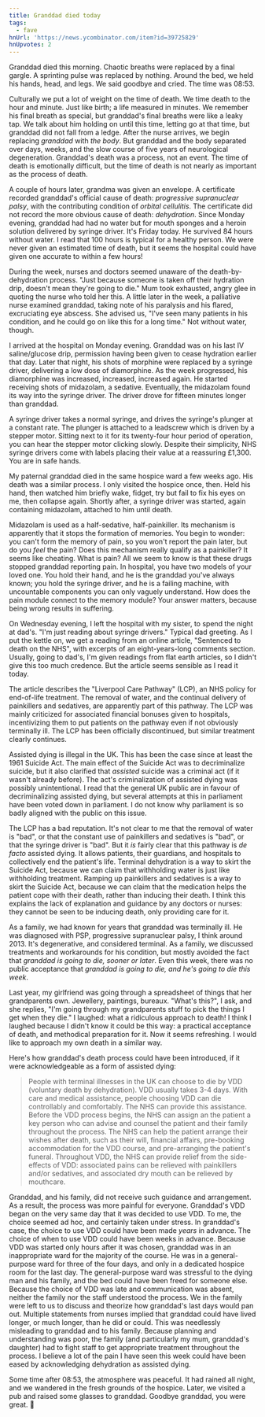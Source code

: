 ```yaml
---
title: Granddad died today
tags:
  - fave
hnUrl: 'https://news.ycombinator.com/item?id=39725829'
hnUpvotes: 2
---
```


Granddad died this morning. Chaotic breaths were replaced by a final gargle. A sprinting pulse was replaced by nothing. Around the bed, we held his hands, head, and legs. We said goodbye and cried. The time was 08:53.

Culturally we put a lot of weight on the time of death. We time death to the hour and minute. Just like birth; a life measured in minutes. We remember his final breath as special, but granddad's final breaths were like a leaky tap. We talk about him holding on until this time, letting go at that time, but granddad did not fall from a ledge. After the nurse arrives, we begin replacing _granddad_ with _the body_. But granddad and the body separated over days, weeks, and the slow course of five years of neurological degeneration. Granddad's death was a process, not an event. The time of death is emotionally difficult, but the time of death is not nearly as important as the process of death.

A couple of hours later, grandma was given an envelope. A certificate recorded granddad's official cause of death: _progressive supranuclear palsy_, with the contributing condition of _orbital cellulitis_. The certificate did not record the more obvious cause of death: _dehydration_. Since Monday evening, granddad had had no water but for mouth sponges and a heroin solution delivered by syringe driver. It's Friday today. He survived 84 hours without water. I read that 100 hours is typical for a healthy person. We were never given an estimated time of death, but it seems the hospital could have given one accurate to within a few hours!

During the week, nurses and doctors seemed unaware of the death-by-dehydration process. "Just because someone is taken off their hydration drip, doesn't mean they're going to die." Mum took exhausted, angry glee in quoting the nurse who told her this. A little later in the week, a palliative nurse examined granddad, taking note of his paralysis and his flared, excruciating eye abscess. She advised us, "I've seen many patients in his condition, and he could go on like this for a long time." Not without water, though.

I arrived at the hospital on Monday evening. Granddad was on his last IV saline/glucose drip, permission having been given to cease hydration earlier that day. Later that night, his shots of morphine were replaced by a syringe driver, delivering a low dose of diamorphine. As the week progressed, his diamorphine was increased, increased, increased again. He started receiving shots of midazolam, a sedative. Eventually, the midazolam found its way into the syringe driver. The driver drove for fifteen minutes longer than granddad.

A syringe driver takes a normal syringe, and drives the syringe's plunger at a constant rate. The plunger is attached to a leadscrew which is driven by a stepper motor. Sitting next to it for its twenty-four hour period of operation, you can hear the stepper motor clicking slowly. Despite their simplicity, NHS syringe drivers come with labels placing their value at a reassuring £1,300. You are in safe hands.

My paternal granddad died in the same hospice ward a few weeks ago. His death was a similar process. I only visited the hospice once, then. Held his hand, then watched him briefly wake, fidget, try but fail to fix his eyes on me, then collapse again. Shortly after, a syringe driver was started, again containing midazolam, attached to him until death.

Midazolam is used as a half-sedative, half-painkiller. Its mechanism is apparently that it stops the formation of memories. You begin to wonder: you can't form the memory of pain, so you won't report the pain later, but do you _feel_ the pain? Does this mechanism really qualify as a painkiller? It seems like cheating. What is pain? All we seem to know is that these drugs stopped granddad reporting pain. In hospital, you have two models of your loved one. You hold their hand, and he is the granddad you've always known; you hold the syringe driver, and he is a failing machine, with uncountable components you can only vaguely understand. How does the pain module connect to the memory module? Your answer matters, because being wrong results in suffering.

On Wednesday evening, I left the hospital with my sister, to spend the night at dad's. "I'm just reading about syringe drivers." Typical dad greeting. As I put the kettle on, we get a reading from an online article, "Sentenced to death on the NHS", with excerpts of an eight-years-long comments section. Usually, going to dad's, I'm given readings from flat earth articles, so I didn't give this too much credence. But the article seems sensible as I read it today.

The article describes the "Liverpool Care Pathway" (LCP), an NHS policy for end-of-life treatment. The removal of water, and the continual delivery of painkillers and sedatives, are apparently part of this pathway. The LCP was mainly criticized for associated financial bonuses given to hospitals, incentivizing them to put patients on the pathway even if not obviously terminally ill. The LCP has been officially discontinued, but similar treatment clearly continues.

Assisted dying is illegal in the UK. This has been the case since at least the 1961 Suicide Act. The main effect of the Suicide Act was to decriminalize suicide, but it also clarified that _assisted_ suicide was a criminal act (if it wasn't already before). The act's criminalization of assisted dying was possibly unintentional. I read that the general UK public are in favour of decriminalizing assisted dying, but several attempts at this in parliament have been voted down in parliament. I do not know why parliament is so badly aligned with the public on this issue.

The LCP has a bad reputation. It's not clear to me that the removal of water is "bad", or that the constant use of painkillers and sedatives is "bad", or that the syringe driver is "bad". But it _is_ fairly clear that this pathway is _de facto_ assisted dying. It allows patients, their guardians, and hospitals to collectively end the patient's life. Terminal dehydration is a way to skirt the Suicide Act, because we can claim that withholding water is just like withholding treatment. Ramping up painkillers and sedatives is a way to skirt the Suicide Act, because we can claim that the medication helps the patient cope with their death, rather than inducing their death. I think this explains the lack of explanation and guidance by any doctors or nurses: they cannot be seen to be inducing death, only providing care for it.

As a family, we had known for years that granddad was terminally ill. He was diagnosed with PSP, progressive supranuclear palsy, I think around 2013. It's degenerative, and considered terminal. As a family, we discussed treatments and workarounds for his condition, but mostly avoided the fact that _granddad is going to die, sooner or later_. Even this week, there was no public acceptance that _granddad is going to die, and he's going to die this week_.

Last year, my girlfriend was going through a spreadsheet of things that her grandparents own. Jewellery, paintings, bureaux. "What's this?", I ask, and she replies, "I'm going through my grandparents stuff to pick the things I get when they die." I laughed: what a ridiculous approach to death! I think I laughed because I didn't know it could be this way: a practical acceptance of death, and methodical preparation for it. Now it seems refreshing. I would like to approach my own death in a similar way.

Here's how granddad's death process could have been introduced, if it were acknowledgeable as a form of assisted dying:

> People with terminal illnesses in the UK can choose to die by VDD (voluntary death by dehydration). VDD usually takes 3-4 days. With care and medical assistance, people choosing VDD can die controllably and comfortably. The NHS can provide this assistance. Before the VDD process begins, the NHS can assign an the patient a key person who can advise and counsel the patient and their family throughout the process. The NHS can help the patient arrange their wishes after death, such as their will, financial affairs, pre-booking accommodation for the VDD course, and pre-arranging the patient's funeral. Throughout VDD, the NHS can provide relief from the side-effects of VDD: associated pains can be relieved with painkillers and/or sedatives, and associated dry mouth can be relieved by mouthcare.

Granddad, and his family, did not receive such guidance and arrangement. As a result, the process was more painful for everyone. Granddad's VDD began on the very same day that it was decided to use VDD. To me, the choice seemed ad hoc, and certainly taken under stress. In granddad's case, the choice to use VDD could have been made _years_ in advance. The choice of when to use VDD could have been weeks in advance. Because VDD was started only hours after it was chosen, granddad was in an inappropriate ward for the majority of the course. He was in a general-purpose ward for three of the four days, and only in a dedicated hospice room for the last day. The general-purpose ward was stressful to the dying man and his family, and the bed could have been freed for someone else. Because the choice of VDD was late and communication was absent, neither the family nor the staff understood the process. We in the family were left to us to discuss and theorize how granddad's last days would pan out. Multiple statements from nurses implied that granddad could have lived longer, or much longer, than he did or could. This was needlessly misleading to granddad and to his family. Because planning and understanding was poor, the family (and particularly my mum, granddad's daughter) had to fight staff to get appropriate treatment throughout the process. I believe a lot of the pain I have seen this week could have been eased by acknowledging dehydration as assisted dying.

Some time after 08:53, the atmosphere was peaceful. It had rained all night, and we wandered in the fresh grounds of the hospice. Later, we visited a pub and raised some glasses to granddad. Goodbye granddad, you were great. 🍻
